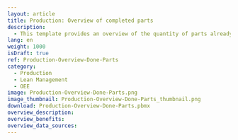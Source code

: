 ```yaml
---
layout: article
title: Production: Overview of completed parts
description: 
  - This template provides an overview of the quantity of parts already completed and compares it with the target order quantity. Additionally, the GAE value, some meta information about the order and downtime is displayed.
lang: en
weight: 1000
isDraft: true
ref: Production-Overview-Done-Parts
category:
  - Production
  - Lean Management
  - OEE
image: Production-Overview-Done-Parts.png
image_thumbnail: Production-Overview-Done-Parts_thumbnail.png
download: Production-Overview-Done-Parts.pbmx
overview_description:
overview_benefits:
overview_data_sources:
---
```

